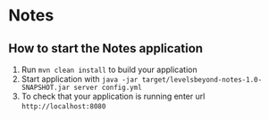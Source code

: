 # Notes

How to start the Notes application
---

1. Run `mvn clean install` to build your application
1. Start application with `java -jar target/levelsbeyond-notes-1.0-SNAPSHOT.jar server config.yml`
1. To check that your application is running enter url `http://localhost:8080`

